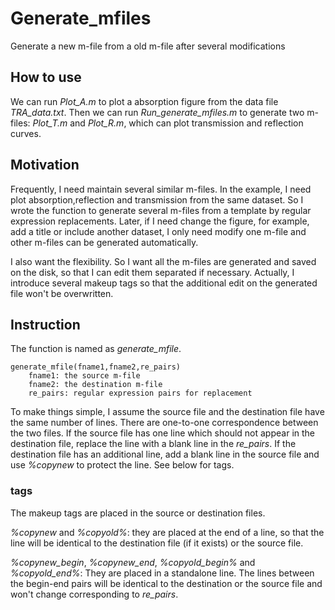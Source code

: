 # Generate_mfiles
Generate a new m-file from a old m-file after several modifications

## How to use
We can run *Plot_A.m* to plot a absorption figure from the data file *TRA_data.txt*. Then we can run *Run_generate_mfiles.m* to generate two m-files: *Plot_T.m* and *Plot_R.m*, which can plot transmission and reflection curves.

## Motivation
Frequently, I need maintain several similar m-files. In the example, I need plot absorption,reflection and transmission from the same dataset. So I wrote the function to generate several m-files from a template by regular expression replacements. Later, if I need change the figure, for example, add a title or include another dataset, I only need modify one m-file and other m-files can be generated automatically. 

I also want the flexibility. So I want all the m-files are generated and saved on the disk, so that I can edit them separated if necessary. Actually, I introduce several makeup tags so that the additional edit on the generated file won't be overwritten. 

## Instruction
The function is named as *generate_mfile*.
```
generate_mfile(fname1,fname2,re_pairs)
    fname1: the source m-file    
    fname2: the destination m-file
    re_pairs: regular expression pairs for replacement
```
To make things simple, I assume the source file and the destination file have the same number of lines. There are one-to-one correspondence between the two files. If the source file has one line which should not appear in the destination file, replace the line with a blank line in the *re_pairs*. If the destination file has an additional line, add a blank line in the source file and use *%copynew* to protect the line. See below for tags.

### tags
The makeup tags are placed in the source or destination files.

*%copynew* and *%copyold%*:  they are placed at the end of a line, so that the line will be identical to the destination file (if it exists) or the source file. 

*%copynew_begin*, *%copynew_end*, *%copyold_begin%* and *%copyold_end%*: They are placed in a standalone line. The lines between the begin-end pairs will be identical to the destination or the source file and won't change corresponding to *re_pairs*. 

